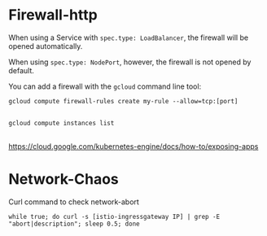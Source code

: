 # Firewall-http

When using a Service with `spec.type: LoadBalancer`, the firewall will be opened automatically. 

When using `spec.type: NodePort`, however, the firewall is not opened by default.

You can add a firewall with the `gcloud` command line tool:

`gcloud compute firewall-rules create my-rule --allow=tcp:[port]`
##

`gcloud compute instances list`
##

https://cloud.google.com/kubernetes-engine/docs/how-to/exposing-apps

# Network-Chaos

Curl command to check network-abort

`while true; do curl -s [istio-ingressgateway IP] | grep -E "abort|description"; sleep 0.5; done`
